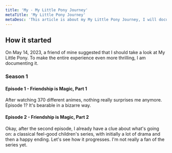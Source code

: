 ```yaml
---
title: 'My - My Little Pony Journey'
metaTitle: 'My Little Pony Journey'
metaDesc: 'This article is about my My Little Pony Journey, I will document here how I feel about the series.'
---
```


## How it started
On May 14, 2023, a friend of mine suggested that I should take a look at My Little Pony. To make the entire experience even more thrilling, I am documenting it.

### Season 1

#### Episode 1 - Friendship is Magic, Part 1
After watching 370 different animes, nothing really surprises me anymore. Episode 1? It's bearable in a bizarre way.

#### Episode 2 - Friendship is Magic, Part 2
Okay, after the second episode, I already have a clue about what's going on: a classical feel-good children's series, with initially a lot of drama and then a happy ending. Let's see how it progresses. I'm not really a fan of the series yet.
